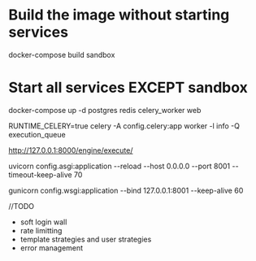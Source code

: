 # Build the image without starting services
docker-compose build sandbox

# Start all services EXCEPT sandbox
docker-compose up -d postgres redis celery_worker web


RUNTIME_CELERY=true celery -A config.celery:app worker -l info -Q execution_queue


http://127.0.0.1:8000/engine/execute/  

uvicorn config.asgi:application --reload --host 0.0.0.0 --port 8001 --timeout-keep-alive 70 

gunicorn config.wsgi:application --bind 127.0.0.1:8001 --keep-alive 60

//TODO
- soft login wall
- rate limitting
- template strategies and user strategies
- error management 
